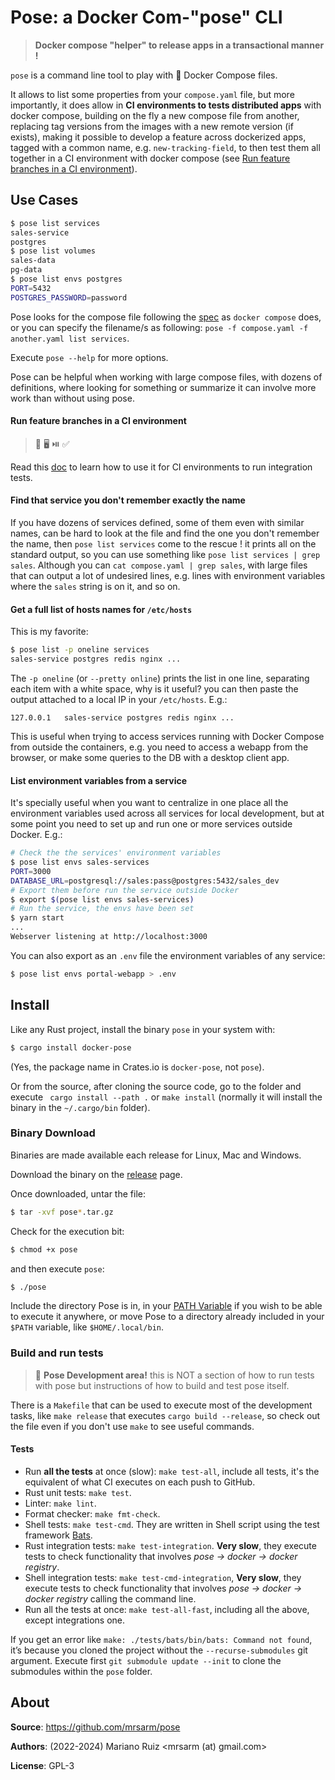 Pose: a Docker Com-"pose" CLI
=============================

> **Docker compose "helper" to release apps in a transactional manner !**

`pose` is a command line tool to play with :whale: Docker Compose files.

It allows to list some properties from your `compose.yaml` file, but more
importantly, it does allow in **CI environments to tests distributed apps**
with docker compose, building on the fly a new compose file from another,
replacing tag versions from the images with a new remote
version (if exists), making it possible to develop a feature across
dockerized apps, tagged with a common name, e.g. `new-tracking-field`,
to then test them all together in a CI environment with docker compose
(see [Run feature branches in a CI environment](#run-feature-branches-in-a-ci-environment)).

## Use Cases

```bash
$ pose list services
sales-service
postgres
$ pose list volumes
sales-data
pg-data
$ pose list envs postgres
PORT=5432
POSTGRES_PASSWORD=password
```

Pose looks for the compose file following the [spec](https://github.com/compose-spec/compose-spec/blob/master/spec.md#compose-file)
as `docker compose` does, or you can specify the filename/s
as following: `pose -f compose.yaml -f another.yaml list services`.

Execute `pose --help` for more options.

Pose can be helpful when working with large compose files, with dozens of definitions,
where looking for something or summarize it can involve more work than without using pose.

#### Run feature branches in a CI environment

> 🐳 🖥 ⏯ ✅

Read this [doc](Run-CI-envs.md) to learn how to use it for CI environments to run integration tests.

#### Find that service you don't remember exactly the name

If you have dozens of services defined, some of them even with similar names, can be hard
to look at the file and find the one you don't remember the name, then `pose list services`
come to the rescue ! it prints all on the standard output, so you can use something
like `pose list services | grep sales`. Although you can `cat compose.yaml | grep sales`,
with large files that can output a lot of undesired lines, e.g. lines with environment
variables where the `sales` string is on it, and so on.

#### Get a full list of hosts names for `/etc/hosts`

This is my favorite:

```bash
$ pose list -p oneline services
sales-service postgres redis nginx ...
```

The `-p oneline` (or `--pretty online`) prints the list in one line, separating each
item with a white space, why is it useful? you can then paste the output attached to
a local IP in your `/etc/hosts`. E.g.:

```
127.0.0.1   sales-service postgres redis nginx ...
```

This is useful when trying to access services running with Docker Compose from outside
the containers, e.g. you need to access a webapp from the browser, or make some queries
to the DB with a desktop client app.

#### List environment variables from a service

It's specially useful when you want to centralize in one place all the environment
variables used across all services for local development, but at some point you need
to set up and run one or more services outside Docker. E.g.:

```bash
# Check the the services' environment variables
$ pose list envs sales-services
PORT=3000
DATABASE_URL=postgresql://sales:pass@postgres:5432/sales_dev
# Export them before run the service outside Docker
$ export $(pose list envs sales-services)
# Run the service, the envs have been set
$ yarn start
...
Webserver listening at http://localhost:3000
```

You can also export as an `.env` file the environment variables
of any service:

```bash
$ pose list envs portal-webapp > .env
```

## Install

Like any Rust project, install the binary `pose` in your system with:

```bash
$ cargo install docker-pose
```

(Yes, the package name in Crates.io is `docker-pose`, not `pose`).

Or from the source, after cloning the source code, go to the folder and
execute ` cargo install --path .` or `make install` (normally it will
install the binary in the `~/.cargo/bin` folder).

### Binary Download

Binaries are made available each release for Linux, Mac and Windows.

Download the binary on the [release](https://github.com/mrsarm/pose/releases) page.

Once downloaded, untar the file:

```bash
$ tar -xvf pose*.tar.gz
```

Check for the execution bit:

```bash
$ chmod +x pose
```

and then execute `pose`:

```bash
$ ./pose
```

Include the directory Pose is in, in your [PATH Variable](https://www.baeldung.com/linux/path-variable)
if you wish to be able to execute it anywhere, or move Pose to a directory already
included in your `$PATH` variable, like `$HOME/.local/bin`.

### Build and run tests

> 🚧 **Pose Development area!** this is NOT a section of how to run tests with pose
> but instructions of how to build and test pose itself.

There is a `Makefile` that can be used to execute most of the development tasks,
like `make release` that executes `cargo build --release`, so check out the file
even if you don't use `make` to see useful commands.

#### Tests

- Run **all the tests** at once (slow): `make test-all`, include all tests, it's the
  equivalent of what CI executes on each push to GitHub.
- Rust unit tests: `make test`.
- Linter: `make lint`.
- Format checker: `make fmt-check`.
- Shell tests: `make test-cmd`. They are written in Shell script using 
  the test framework [Bats](https://bats-core.readthedocs.io).
- Rust integration tests: `make test-integration`. **Very slow**, they execute
  tests to check functionality that involves _pose → docker → docker registry_.
- Shell integration tests: `make test-cmd-integration`, **Very slow**, they execute
  tests to check functionality that involves _pose → docker → docker registry_ calling
  the command line.
- Run all the tests at once: `make test-all-fast`, including all the above,
  except integrations one.

If you get an error like `make: ./tests/bats/bin/bats: Command not found`,
it’s because you cloned the project without the `--recurse-submodules` git argument.
Execute first `git submodule update --init` to clone the submodules within the `pose` folder.


## About

**Source**: https://github.com/mrsarm/pose

**Authors**: (2022-2024) Mariano Ruiz <mrsarm (at) gmail.com>

**License**: GPL-3
